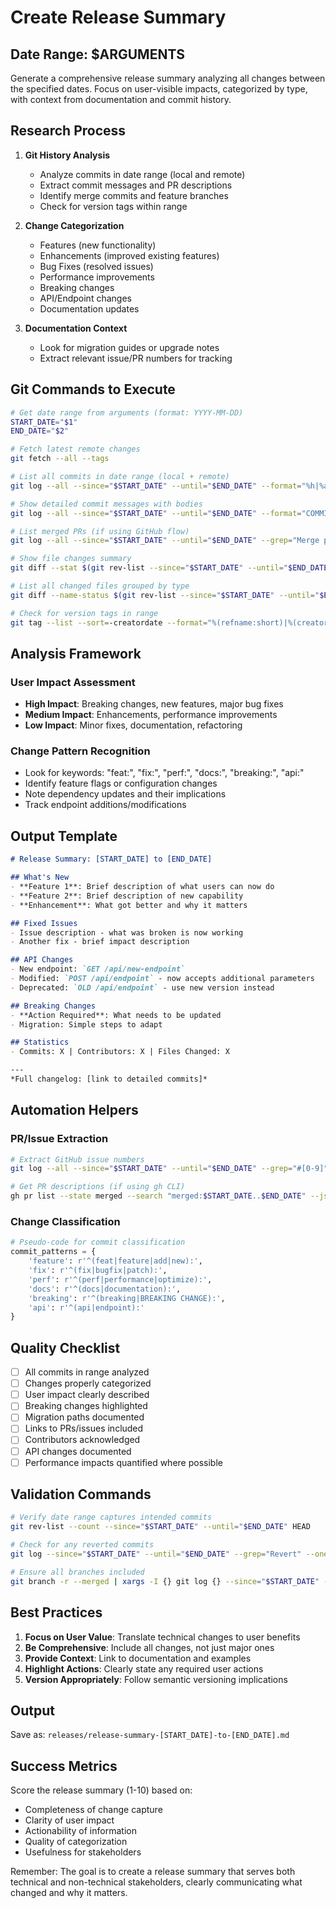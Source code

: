# Create Release Summary

## Date Range: $ARGUMENTS

Generate a comprehensive release summary analyzing all changes between the specified dates. Focus on user-visible impacts, categorized by type, with context from documentation and commit history.

## Research Process

1. **Git History Analysis**
   - Analyze commits in date range (local and remote)
   - Extract commit messages and PR descriptions
   - Identify merge commits and feature branches
   - Check for version tags within range

2. **Change Categorization**
   - Features (new functionality)
   - Enhancements (improved existing features)
   - Bug Fixes (resolved issues)
   - Performance improvements
   - Breaking changes
   - API/Endpoint changes
   - Documentation updates

3. **Documentation Context**
   - Look for migration guides or upgrade notes
   - Extract relevant issue/PR numbers for tracking

## Git Commands to Execute

```bash
# Get date range from arguments (format: YYYY-MM-DD)
START_DATE="$1"
END_DATE="$2"

# Fetch latest remote changes
git fetch --all --tags

# List all commits in date range (local + remote)
git log --all --since="$START_DATE" --until="$END_DATE" --format="%h|%an|%ad|%s" --date=short

# Show detailed commit messages with bodies
git log --all --since="$START_DATE" --until="$END_DATE" --format="COMMIT:%h%nAUTHOR:%an%nDATE:%ad%nSUBJECT:%s%nBODY:%b%n---"

# List merged PRs (if using GitHub flow)
git log --all --since="$START_DATE" --until="$END_DATE" --grep="Merge pull request" --format="%s"

# Show file changes summary
git diff --stat $(git rev-list --since="$START_DATE" --until="$END_DATE" --max-parents=0 HEAD | tail -1)..HEAD

# List all changed files grouped by type
git diff --name-status $(git rev-list --since="$START_DATE" --until="$END_DATE" --max-parents=0 HEAD | tail -1)..HEAD

# Check for version tags in range
git tag --list --sort=-creatordate --format="%(refname:short)|%(creatordate:short)|%(subject)" | grep -E "$START_DATE|$END_DATE"
```

## Analysis Framework

### User Impact Assessment
- **High Impact**: Breaking changes, new features, major bug fixes
- **Medium Impact**: Enhancements, performance improvements
- **Low Impact**: Minor fixes, documentation, refactoring

### Change Pattern Recognition
- Look for keywords: "feat:", "fix:", "perf:", "docs:", "breaking:", "api:"
- Identify feature flags or configuration changes
- Note dependency updates and their implications
- Track endpoint additions/modifications

## Output Template

```markdown
# Release Summary: [START_DATE] to [END_DATE]

## What's New
- **Feature 1**: Brief description of what users can now do
- **Feature 2**: Brief description of new capability
- **Enhancement**: What got better and why it matters

## Fixed Issues
- Issue description - what was broken is now working
- Another fix - brief impact description

## API Changes
- New endpoint: `GET /api/new-endpoint`
- Modified: `POST /api/endpoint` - now accepts additional parameters
- Deprecated: `OLD /api/endpoint` - use new version instead

## Breaking Changes
- **Action Required**: What needs to be updated
- Migration: Simple steps to adapt

## Statistics
- Commits: X | Contributors: X | Files Changed: X

---
*Full changelog: [link to detailed commits]*
```

## Automation Helpers

### PR/Issue Extraction
```bash
# Extract GitHub issue numbers
git log --all --since="$START_DATE" --until="$END_DATE" --grep="#[0-9]" -E --format="%s %b" | grep -oE "#[0-9]+" | sort -u

# Get PR descriptions (if using gh CLI)
gh pr list --state merged --search "merged:$START_DATE..$END_DATE" --json number,title,body,labels
```

### Change Classification
```python
# Pseudo-code for commit classification
commit_patterns = {
    'feature': r'^(feat|feature|add|new):',
    'fix': r'^(fix|bugfix|patch):',
    'perf': r'^(perf|performance|optimize):',
    'docs': r'^(docs|documentation):',
    'breaking': r'^(breaking|BREAKING CHANGE):',
    'api': r'^(api|endpoint):'
}
```

## Quality Checklist
- [ ] All commits in range analyzed
- [ ] Changes properly categorized
- [ ] User impact clearly described
- [ ] Breaking changes highlighted
- [ ] Migration paths documented
- [ ] Links to PRs/issues included
- [ ] Contributors acknowledged
- [ ] API changes documented
- [ ] Performance impacts quantified where possible

## Validation Commands
```bash
# Verify date range captures intended commits
git rev-list --count --since="$START_DATE" --until="$END_DATE" HEAD

# Check for any reverted commits
git log --since="$START_DATE" --until="$END_DATE" --grep="Revert" --oneline

# Ensure all branches included
git branch -r --merged | xargs -I {} git log {} --since="$START_DATE" --until="$END_DATE" --oneline
```

## Best Practices
1. **Focus on User Value**: Translate technical changes to user benefits
2. **Be Comprehensive**: Include all changes, not just major ones
3. **Provide Context**: Link to documentation and examples
4. **Highlight Actions**: Clearly state any required user actions
5. **Version Appropriately**: Follow semantic versioning implications

## Output
Save as: `releases/release-summary-[START_DATE]-to-[END_DATE].md`

## Success Metrics
Score the release summary (1-10) based on:
- Completeness of change capture
- Clarity of user impact
- Actionability of information
- Quality of categorization
- Usefulness for stakeholders

Remember: The goal is to create a release summary that serves both technical and non-technical stakeholders, clearly communicating what changed and why it matters.